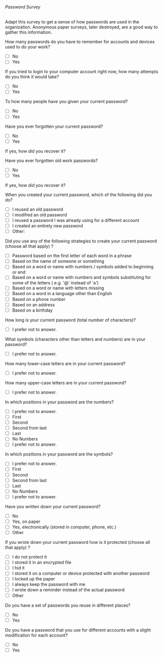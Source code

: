 ###### Password Survey

Adapt this survey to get a sense of how passwords are used in the organization.  Anonymous paper surveys, later destroyed, are a good way to gather this information.


How many passwords do you have to remember for accounts and devices used to do your work?

  - [ ] No
  - [ ] Yes

If you tried to login to your computer  account right now, how many attempts  do you think it would take?

  - [ ] No
  - [ ] Yes

To how many people have you given your  current  password?

  - [ ] No
  - [ ] Yes

Have you ever forgotten your  current password?

  - [ ] No
  - [ ] Yes

If yes,  how did you recover it?

Have you ever forgotten old work passwords?

  - [ ] No
  - [ ] Yes

If yes,  how did you recover it?

When you created your  current  password, which of the following did you do?

  - [ ] I reused an old password
  - [ ] I modified an old password
  - [ ] I reused a password I was already using for a different account
  - [ ] I created an entirely new password
  - [ ] Other:

Did you use any of the following strategies  to create your  current  password (choose all that apply) ?

  - [ ] Password based on the first letter of each word in a phrase
  - [ ] Based on the name of someone or something
  - [ ] Based on a word or name with numbers / symbols added to beginning or end
  - [ ] Based on a word  or name  with numbers and  symbols  substituting for some of the letters ( e.g. '@' instead of 'a')
  - [ ] Based on a word or name with  letters missing
  - [ ] Based on a word in a language other than English
  - [ ] Based on a phone number
  - [ ] Based on an address
  - [ ] Based on a birthday

How long is your  current  password (total number of characters)?

  - [ ] I prefer not to answer.

What symbols (characters  other than letters and numbers) are in your password?

  - [ ] I prefer not to answer.

How many lower-case letters are in your  current  password?

  - [ ] I prefer not to answer.

How many upper-case letters are in  your current password?

  - [ ] I prefer not to answer.

In which positions in your password are the numbers?

  - [ ] I prefer not to answer.
  - [ ] First
  - [ ] Second
  - [ ] Second from last
  - [ ] Last
  - [ ] No Numbers
  - [ ] I prefer not to answer.

In  which positions in your password are the symbols?

  - [ ] I prefer not to answer.
  - [ ] First
  - [ ] Second
  - [ ] Second from last
  - [ ] Last
  - [ ] No Numbers
  - [ ] I prefer not to answer.

Have you written down your  current  password?

  - [ ] No
  - [ ] Yes, on paper
  - [ ] Yes, electronically (stored in computer, phone, etc.)
  - [ ] Other

If you wrote down your  current  password  how is it protected (choose all that apply) ?

  - [ ] I do not protect it
  - [ ] I stored it in an encrypted file
  - [ ] I hid it
  - [ ] I  stored it on a computer or device protected with another password
  - [ ] I locked up the paper
  - [ ] I always keep the password with me
  - [ ] I wrote down a reminder instead of the actual password
  - [ ] Other

Do you have a set of passwords you reuse in different places?

  - [ ] No
  - [ ] Yes

Do you have a password that you use for different accounts with a slight modification for each account?

  - [ ] No
  - [ ] Yes
